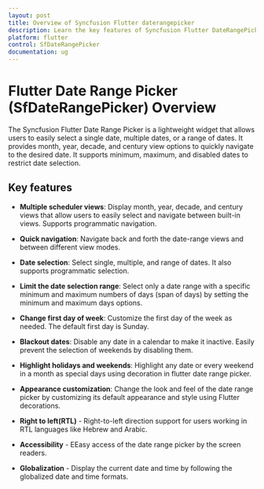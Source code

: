 ```yaml
---
layout: post
title: Overview of Syncfusion Flutter daterangepicker
description: Learn the key features of Syncfusion Flutter DateRangePicker (SfDateRangePicker) widget and more details | Scheduler.
platform: flutter
control: SfDateRangePicker
documentation: ug
---
```


# Flutter Date Range Picker (SfDateRangePicker) Overview

The Syncfusion Flutter Date Range Picker is a lightweight widget that allows users to easily select a single date, multiple dates, or a range of dates. It provides month, year, decade, and century view options to quickly navigate to the desired date. It supports minimum, maximum, and disabled dates to restrict date selection.


## Key features

* **Multiple scheduler views**: Display month, year, decade, and century views that allow users to easily select and navigate between built-in views. Supports programmatic navigation.

* **Quick navigation**: Navigate back and forth the date-range views and between different view modes.

* **Date selection**: Select single, multiple, and range of dates. It also supports programmatic selection.

* **Limit the date selection range**: Select only a date range with a specific minimum and maximum numbers of days (span of days) by setting the minimum and maximum days options.

* **Change first day of week**: Customize the first day of the week as needed. The default first day is Sunday.

* **Blackout dates**: Disable any date in a calendar to make it inactive. Easily prevent the selection of weekends by disabling them.

* **Highlight holidays and weekends**: Highlight any date or every weekend in a month as special days using decoration in flutter date range picker.

* **Appearance customization**: Change the look and feel of the date range picker by customizing its default appearance and style using Flutter decorations.

* **Right to left(RTL)** - Right-to-left direction support for users working in RTL languages like Hebrew and Arabic.

* **Accessibility** - EEasy access of the date range picker by the screen readers.

* **Globalization** - Display the current date and time by following the globalized date and time formats.
